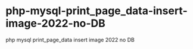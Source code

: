 # php-mysql-print_page_data-insert-image-2022-no-DB
php mysql print_page_data insert image 2022 no DB
